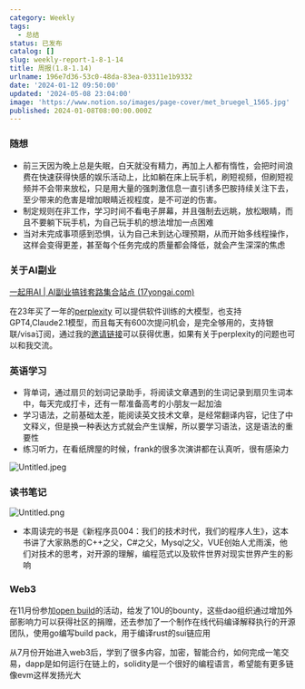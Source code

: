 ```yaml
---
category: Weekly
tags:
  - 总结
status: 已发布
catalog: []
slug: weekly-report-1-8-1-14
title: 周报(1.8-1.14)
urlname: 196e7d36-53c0-48da-83ea-03311e1b9332
date: '2024-01-12 09:50:00'
updated: '2024-05-08 23:04:00'
image: 'https://www.notion.so/images/page-cover/met_bruegel_1565.jpg'
published: 2024-01-08T08:00:00.000Z
---
```


### 随想

- 前三天因为晚上总是失眠，白天就没有精力，再加上人都有惰性，会把时间浪费在快速获得快感的娱乐活动上，比如躺在床上玩手机，刷短视频，但刷短视频并不会带来放松，只是用大量的强刺激信息一直引诱多巴胺持续关注下去，至少带来的危害是增加眼睛近视程度，是不可逆的伤害。
- 制定规则在非工作，学习时间不看电子屏幕，并且强制去远眺，放松眼睛，而且不要躺下玩手机，为自己玩手机的想法增加一点困难
- 当对未完成事项感到恐惧，认为自己未到达心理预期，从而开始多线程操作，这样会变得更差，甚至每个任务完成的质量都会降低，就会产生深深的焦虑

### 关于AI副业


[一起用AI | AI副业搞钱套路集合站点 (17yongai.com)](https://17yongai.com/)


在23年买了一年的[perplexity](https://www.perplexity.ai/) 可以提供软件训练的大模型，也支持GPT4,Claude2.1模型，而且每天有600次提问机会，是完全够用的，支持银联/visa订阅，通过我的[邀请链接](https://perplexity.ai/pro?referral_code=SGJ7X87B)可以获得优惠，如果有关于perplexity的问题也可以和我交流。


### 英语学习

- 背单词，通过扇贝的划词记录助手，将阅读文章遇到的生词记录到扇贝生词本中，每天完成打卡，还有一帮准备高考的小朋友一起加油
- 学习语法，之前基础太差，能阅读英文技术文章，是经常翻译内容，记住了中文释义，但是换一种表达方式就会产生误解，所以要学习语法，这是语法的重要性
- 练习听力，在看纸牌屋的时候，frank的很多次演讲都在认真听，很有感染力

![Untitled.jpeg](https://prod-files-secure.s3.us-west-2.amazonaws.com/5d24fe63-e567-4804-86f9-9fdc62e13082/c33f3733-be40-431e-a494-10399ac86f32/Untitled.jpeg?X-Amz-Algorithm=AWS4-HMAC-SHA256&X-Amz-Content-Sha256=UNSIGNED-PAYLOAD&X-Amz-Credential=ASIAZI2LB46627R27BYP%2F20250305%2Fus-west-2%2Fs3%2Faws4_request&X-Amz-Date=20250305T053928Z&X-Amz-Expires=3600&X-Amz-Security-Token=IQoJb3JpZ2luX2VjEMX%2F%2F%2F%2F%2F%2F%2F%2F%2F%2FwEaCXVzLXdlc3QtMiJGMEQCIA7YsU9%2FWHHEU1%2FFIMHI4Yf5zS7jDRzNby3%2FNmVfXcvEAiBjyy70pUPEy7zOM5pKberoVLab6xUZUarCGuXZhYYOdCqIBAj%2B%2F%2F%2F%2F%2F%2F%2F%2F%2F%2F8BEAAaDDYzNzQyMzE4MzgwNSIMksdF5VyDxJ5bUDQUKtwD41uuCUritp3NZR8qnapPDFgXjplGTq7Rd9YStqVMDVWK%2BQ4gGPodaiURRfSj1X%2FBjj7Gua%2FObP0WNVXc1FsjcfKjv2Wa5ej0XKuTIbGNMt5Q8XlKt0%2B8egD1c3Guvr2jQbAU%2BYDNAxkFWw0W9xDEDXhnIVnEfxUhNjnJRyuraaPd4CrFHDvcPmOFP%2FCVLLEUKIZRdZnI3gMhCUDUfVLUmu3mcDbaRr0mcs2YnE0IQDamCEPJ7zxIywJpd%2BiR%2FtvqnWKbH0MIriJKKOj38pyino0Qt%2Fv%2BRjqOOAzdSzdLUFI7vKBme1r9IDJPA%2FYjsfeIQCNph0ZBcHDaxpeh13f28wqEIX29gPcYszY%2BoiFUVDlJRe2BvypzSpr3KMiqSg%2BQYn718uqYZPCCSCQfy3Nf4GvtkaLrjW%2BF26pDCH3ydWuDEMCBqerZPcnrLSoBUv3jRrO6xtxn6ckFGr1PpY%2Fi9lS8p4jpOQybgUWQJtRuRONxnX%2BRsdCs%2FBbvO%2By9iNTcpVTIvzSYG5EBscigHjp6ILvhqhEmQHcqehRI4BZhwb%2FYXbuXZELACFtuEYuuKrWKydbDlpwq71Cr57XZ%2B8s%2FnhO9yDdJ6A8kjeX57pm3DcsilMqAQwwob6DrwPowmKefvgY6pgHwNhznO9w9BUkM9XJojvXvSuX1sBbg%2BP9y8x7U725wwWnEQ6ao4t%2F0Zi5hLjQoFp6Ao2ntLOEfjJO3Go73voow0tCZvuEXOkY1i%2Bw3LcPBkCE4ISf%2Fi%2FYmGA%2B%2BlnN6KI4qf5WpsHjStuHzRilVrgs1DBpfVmhW17ClLKTiiPlvZaDXQBm3NiKKCnfuNQYmAFyNn6BTcz99ViEybPT2OrhA16Ejttk%2B&X-Amz-Signature=81d7a82b07a8e237129450f13bbdfb0b4dd6cc41eba76726b7ece3914c28583f&X-Amz-SignedHeaders=host&x-id=GetObject)


### 读书笔记


![Untitled.png](https://prod-files-secure.s3.us-west-2.amazonaws.com/5d24fe63-e567-4804-86f9-9fdc62e13082/96aa439a-1c95-4054-aa84-ef4e0c8eb5d1/Untitled.png?X-Amz-Algorithm=AWS4-HMAC-SHA256&X-Amz-Content-Sha256=UNSIGNED-PAYLOAD&X-Amz-Credential=ASIAZI2LB46627R27BYP%2F20250305%2Fus-west-2%2Fs3%2Faws4_request&X-Amz-Date=20250305T053928Z&X-Amz-Expires=3600&X-Amz-Security-Token=IQoJb3JpZ2luX2VjEMX%2F%2F%2F%2F%2F%2F%2F%2F%2F%2FwEaCXVzLXdlc3QtMiJGMEQCIA7YsU9%2FWHHEU1%2FFIMHI4Yf5zS7jDRzNby3%2FNmVfXcvEAiBjyy70pUPEy7zOM5pKberoVLab6xUZUarCGuXZhYYOdCqIBAj%2B%2F%2F%2F%2F%2F%2F%2F%2F%2F%2F8BEAAaDDYzNzQyMzE4MzgwNSIMksdF5VyDxJ5bUDQUKtwD41uuCUritp3NZR8qnapPDFgXjplGTq7Rd9YStqVMDVWK%2BQ4gGPodaiURRfSj1X%2FBjj7Gua%2FObP0WNVXc1FsjcfKjv2Wa5ej0XKuTIbGNMt5Q8XlKt0%2B8egD1c3Guvr2jQbAU%2BYDNAxkFWw0W9xDEDXhnIVnEfxUhNjnJRyuraaPd4CrFHDvcPmOFP%2FCVLLEUKIZRdZnI3gMhCUDUfVLUmu3mcDbaRr0mcs2YnE0IQDamCEPJ7zxIywJpd%2BiR%2FtvqnWKbH0MIriJKKOj38pyino0Qt%2Fv%2BRjqOOAzdSzdLUFI7vKBme1r9IDJPA%2FYjsfeIQCNph0ZBcHDaxpeh13f28wqEIX29gPcYszY%2BoiFUVDlJRe2BvypzSpr3KMiqSg%2BQYn718uqYZPCCSCQfy3Nf4GvtkaLrjW%2BF26pDCH3ydWuDEMCBqerZPcnrLSoBUv3jRrO6xtxn6ckFGr1PpY%2Fi9lS8p4jpOQybgUWQJtRuRONxnX%2BRsdCs%2FBbvO%2By9iNTcpVTIvzSYG5EBscigHjp6ILvhqhEmQHcqehRI4BZhwb%2FYXbuXZELACFtuEYuuKrWKydbDlpwq71Cr57XZ%2B8s%2FnhO9yDdJ6A8kjeX57pm3DcsilMqAQwwob6DrwPowmKefvgY6pgHwNhznO9w9BUkM9XJojvXvSuX1sBbg%2BP9y8x7U725wwWnEQ6ao4t%2F0Zi5hLjQoFp6Ao2ntLOEfjJO3Go73voow0tCZvuEXOkY1i%2Bw3LcPBkCE4ISf%2Fi%2FYmGA%2B%2BlnN6KI4qf5WpsHjStuHzRilVrgs1DBpfVmhW17ClLKTiiPlvZaDXQBm3NiKKCnfuNQYmAFyNn6BTcz99ViEybPT2OrhA16Ejttk%2B&X-Amz-Signature=4ab81e7b57fff7bdc8a0e6ddaccc7d9c20f745fb361c2d74907a399c373465e8&X-Amz-SignedHeaders=host&x-id=GetObject)

- 本周读完的书是《新程序员004：我们的技术时代，我们的程序人生》，这本书讲了大家熟悉的C++之父，C#之父，Mysql之父，VUE创始人尤雨溪，他们对技术的思考，对开源的理解，编程范式以及软件世界对现实世界产生的影响

### Web3


在11月份参加[open build](https://openbuild.xyz/learn/challenges)的活动，给发了10U的bounty，这些dao组织通过增加外部影响力可以获得社区的捐赠，还去参加了一个制作在线代码编译解释执行的开源团队，使用go编写build pack，用于编译rust的sui链应用


从7月份开始进入web3后，学到了很多内容，加密，智能合约，如何完成一笔交易，dapp是如何运行在链上的，solidity是一个很好的编程语言，希望能有更多链像evm这样发扬光大

